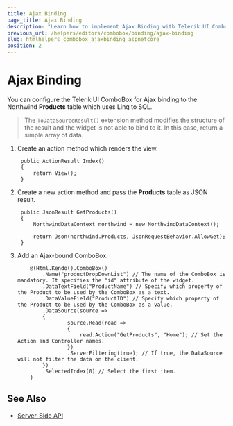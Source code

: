 ```yaml
---
title: Ajax Binding
page_title: Ajax Binding
description: "Learn how to implement Ajax Binding with Telerik UI ComboBox component for {{ site.framework }}."
previous_url: /helpers/editors/combobox/binding/ajax-binding
slug: htmlhelpers_combobox_ajaxbinding_aspnetcore
position: 2
---
```


# Ajax Binding

You can configure the Telerik UI ComboBox for Ajax binding to the Northwind **Products** table which uses Linq to SQL.

> The `ToDataSourceResult()` extension method modifies the structure of the result and the widget is not able to bind to it. In this case, return a simple array of data.

1. Create an action method which renders the view.

        public ActionResult Index()
        {
            return View();
        }

1. Create a new action method and pass the **Products** table as JSON result.

        public JsonResult GetProducts()
        {
            NorthwindDataContext northwind = new NorthwindDataContext();

            return Json(northwind.Products, JsonRequestBehavior.AllowGet);
        }

1. Add an Ajax-bound ComboBox.

    ```HtmlHelper
        @(Html.Kendo().ComboBox()
            .Name("productDropDownList") // The name of the ComboBox is mandatory. It specifies the "id" attribute of the widget.
            .DataTextField("ProductName") // Specify which property of the Product to be used by the ComboBox as a text.
            .DataValueField("ProductID") // Specify which property of the Product to be used by the ComboBox as a value.
            .DataSource(source =>
            {
                    source.Read(read =>
                    {
                        read.Action("GetProducts", "Home"); // Set the Action and Controller names.
                    })
                    .ServerFiltering(true); // If true, the DataSource will not filter the data on the client.
            })
            .SelectedIndex(0) // Select the first item.
        )
    ```
    
## See Also

* [Server-Side API](/api/combobox)
